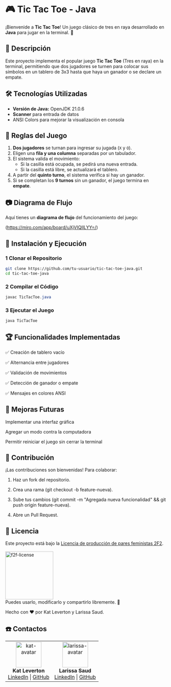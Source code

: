 # 🎮 Tic Tac Toe - Java

¡Bienvenide a **Tic Tac Toe**! Un juego clásico de tres en raya desarrollado en **Java** para jugar en la terminal. 🚀

## 📌 Descripción
Este proyecto implementa el popular juego **Tic Tac Toe** (Tres en raya) en la terminal, permitiendo que dos jugadores se turnen para colocar sus símbolos en un tablero de 3x3 hasta que haya un ganador o se declare un empate.

## 🛠️ Tecnologías Utilizadas
- **Versión de Java:** OpenJDK 21.0.6
- **Scanner** para entrada de datos
- ANSI Colors para mejorar la visualización en consola

## 📜 Reglas del Juego
1. **Dos jugadores** se turnan para ingresar su jugada (`X` y `O`).
2. Eligen una **fila y una columna** separadas por un tabulador.
3. El sistema valida el movimiento:
   - Si la casilla está ocupada, se pedirá una nueva entrada.
   - Si la casilla está libre, se actualizará el tablero.
4. A partir del **quinto turno**, el sistema verifica si hay un ganador.
5. Si se completan los **9 turnos** sin un ganador, el juego termina en **empate**.

## 📷 Diagrama de Flujo
Aquí tienes un **diagrama de flujo** del funcionamiento del juego:

(https://miro.com/app/board/uXjVIQIlLYY=/)

## 🚀 Instalación y Ejecución

### 1 Clonar el Repositorio
```bash
git clone https://github.com/tu-usuario/tic-tac-toe-java.git
cd tic-tac-toe-java
```
### 2 Compilar el Código
```java 
javac TicTacToe.java
```
### 3 Ejecutar el Juego
```java
java TicTacToe
```

## 🏆 Funcionalidades Implementadas
✅ Creación de tablero vacío

✅ Alternancia entre jugadores

✅ Validación de movimientos

✅ Detección de ganador o empate

✅ Mensajes en colores ANSI

## 🔧 Mejoras Futuras
Implementar una interfaz gráfica

Agregar un modo contra la computadora 

Permitir reiniciar el juego sin cerrar la terminal

## 🤝 Contribución
¡Las contribuciones son bienvenidas! Para colaborar:

1. Haz un fork del repositorio.

2. Crea una rama
(git checkout -b feature-nueva).

3. Sube tus cambios (git commit -m "Agregada nueva funcionalidad" && git push origin feature-nueva).

4. Abre un Pull Request.

## 📜 Licencia
Este proyecto está bajo la [Licencia de producción de pares feministas 2F2](https://labekka.red/licencia-f2f/).  
<br>
<img src="https://github.com/user-attachments/assets/90acbc07-7ba9-45e1-867b-6d284f4e6288" alt="f2f-license" width="150">
<br>
Puedes usarlo, modificarlo y compartirlo libremente. 🎉

Hecho con ❤️ por Kat Leverton y Larissa Saud. 

## ☎️ Contactos

<table style="border-collapse: collapse; border: none;">
  <tr>
    <td align="center" style="border: none;">
      <img src="https://github.com/user-attachments/assets/6b926678-a291-45ee-ab90-ca1dbfd3dfd3" alt="kat-avatar" width="80">
      <br><b>Kat Leverton</b>
      <br>
      <a href="https://www.linkedin.com/in/kat-leverton/">LinkedIn</a> |
      <a href="https://github.com/Kat-lev/">GitHub</a>
    </td>
    <td align="center" style="border: none;">
      <img src="https://github.com/user-attachments/assets/89108af5-007e-428f-b199-692beac81cc6" alt="larissa-avatar" width="80">
      <br><b>Larissa Saud</b>
      <br>
      <a href="https://www.linkedin.com/in/larissasaud/">LinkedIn</a> |
      <a href="https://github.com/Kat-lev/">GitHub</a>
    </td>
  </tr>
</table>
